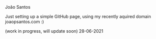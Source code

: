 João Santos

Just setting up a simple GitHub page, using my recently aquired domain joaopsantos.com :)

(work in progress, will update soon)
28-06-2021
